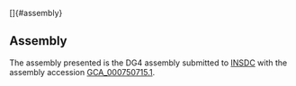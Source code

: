 []{#assembly}

Assembly
--------

The assembly presented is the DG4 assembly submitted to
[INSDC](http://www.insdc.org) with the assembly accession
[GCA\_000750715.1](http://www.ebi.ac.uk/ena/data/view/GCA_000750715.1).
